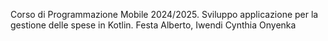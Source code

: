 Corso di Programmazione Mobile 2024/2025.
Sviluppo applicazione per la gestione delle spese in Kotlin.
Festa Alberto, Iwendi Cynthia Onyenka
